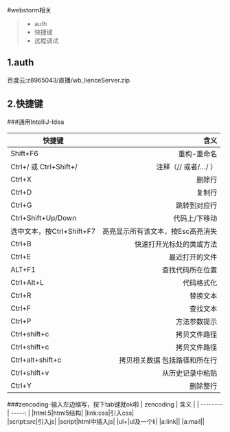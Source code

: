 #webstorm相关

> * auth
> * 快捷键
> * 远程调试

## 1.auth
百度云:z8965043/直播/wb_lienceServer.zip

## 2.快捷键
###通用IntelliJ-Idea
 
| 快捷键     |  含义 |
| --------   | -----: |
| Shift+F6    |  重构-重命名 |
| Ctrl+/ 或 Ctrl+Shift+/    |  注释（// 或者/*…*/ ） |
| Ctrl+X    |  删除行|
| Ctrl+D   |  复制行|
| Ctrl+G   |  跳转到对应行|
| Ctrl+Shift+Up/Down  |  代码上/下移动|
| 选中文本，按Ctrl+Shift+F7  | 高亮显示所有该文本，按Esc高亮消失|
|Ctrl+B|快速打开光标处的类或方法|
|Ctrl+E|最近打开的文件|
|ALT+F1|查找代码所在位置|
|Ctrl+Alt+L|代码格式化|
|Ctrl+R|替换文本|
|Ctrl+F|查找文本|
|Ctrl+P|方法参数提示|
|Ctrl+shift+c|拷贝文件路径|
|Ctrl+shift+c|拷贝文件路径|
|Ctrl+alt+shift+c|拷贝相关数据 包括路径和所在行|
|Ctrl+shift+v|从历史记录中粘贴|
|Ctrl+Y|删除整行|

###zencoding-输入左边缩写，按下tab键就ok啦
| zencoding    |  含义 |
| --------   | -----: |
|html:5|html5结构|
|link:css|引入css|             
|script:src|引入js|
|script|html中插入js|
|ul+|ul及一个li|
|a:link|<a href=”http://”></a>|
|a:mail|<a href=”mailto:“></a>|